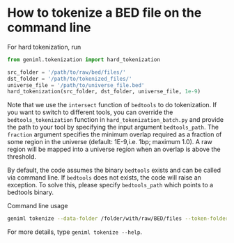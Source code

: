 # How to tokenize a BED file on the command line


For hard tokenization, run

```python
from geniml.tokenization import hard_tokenization

src_folder = '/path/to/raw/bed/files/'
dst_folder = '/path/to/tokenized_files/'
universe_file = '/path/to/universe_file.bed'
hard_tokenization(src_folder, dst_folder, universe_file, 1e-9)
```

Note that we use the `intersect` function of `bedtools` to do tokenization. If you want to switch to different tools, you can override the `bedtools_tokenization` function in `hard_tokenization_batch.py` and provide the path to your tool by specifying the input argument `bedtools_path`. The `fraction` argument specifies the minimum overlap required as a fraction of some region in the universe (default: 1E-9,i.e. 1bp; maximum 1.0). A raw region will be mapped into a universe region when an overlap is above the threshold.

By default, the code assumes the binary `bedtools` exists and can be called via command line. If `bedtools` does not exists, the code will raise an exception. To solve this, please specify `bedtools_path` which points to a bedtools binary.

Command line usage
```bash
geniml tokenize --data-folder /folder/with/raw/BED/files --token-folder ./tokens --universe /universe/file --bedtools-path bedtools
```

For more details, type `geniml tokenize --help`.
